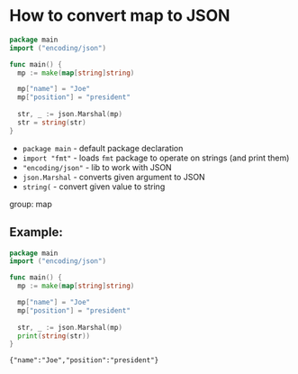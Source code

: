 # How to convert map to JSON

```go
package main
import ("encoding/json")

func main() {
  mp := make(map[string]string)

  mp["name"] = "Joe"
  mp["position"] = "president"
  
  str, _ := json.Marshal(mp)
  str = string(str)
}
```

- `package main` - default package declaration
- `import "fmt"` - loads `fmt` package to operate on strings (and print them)
- `"encoding/json"` - lib to work with JSON
- `json.Marshal` - converts given argument to JSON
- `string(` - convert given value to string

group: map

## Example: 
```go
package main
import ("encoding/json")

func main() {
  mp := make(map[string]string)

  mp["name"] = "Joe"
  mp["position"] = "president"
  
  str, _ := json.Marshal(mp)
  print(string(str))
}
```
```
{"name":"Joe","position":"president"}
```

